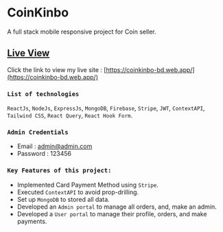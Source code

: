 # CoinKinbo

A full stack mobile responsive project for Coin seller. 

## [Live View](https://coinkinbo-bd.web.app/)
Click the link to view my live site : [https://coinkinbo-bd.web.app/](https://coinkinbo-bd.web.app/)

### `List of technologies`

`ReactJs`, `NodeJs`, `ExpressJs`, `MongoDB`, `Firebase`, `Stripe`, `JWT`, `ContextAPI`, `Tailwind CSS`, `React Query`, `React Hook Form`.


### `Admin Credentials`
* Email :  admin@admin.com
* Password : 123456


### `Key Features of this project: `
* Implemented Card Payment Method using `Stripe`.
* Executed `ContextAPI` to avoid prop-drilling.
* Set up `MongoDB` to stored all data.
* Developed an `Admin portal` to manage all orders, and, make an admin.
* Developed a `User portal` to manage their profile, orders, and make payments.